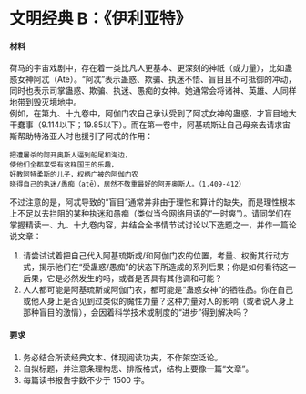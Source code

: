 # 文明经典 B：《伊利亚特》  
#### 材料  
荷马的宇宙戏剧中，存在着一类比凡人更基本、更深刻的神祇（或力量），比如蛊惑女神阿忒（Atē）。“阿忒”表示蛊惑、欺骗、执迷不悟、盲目且不可抵御的冲动，同时也表示司掌蛊惑、欺骗、执迷、愚痴的女神。她通常会将诸神、英雄、人同样地带到毁灭境地中。  
例如，在第九、十九卷中，阿伽门农自己承认受到了阿忒女神的蛊惑，才盲目地大干蠢事（9.114以下；19.85以下）。而在第一卷中，阿基琉斯让自己母亲去请求宙斯帮助特洛亚人时也援引了阿忒的作用：  
```
把遭屠杀的阿开奥斯人逼到船尾和海边，  
使他们全都享受有这样国王的乐趣，  
好教阿特柔斯的儿子，权柄广被的阿伽门农  
晓得自己的执迷/愚痴（atē），居然不敬重最好的阿开奥斯人。（1.409-412）  
```  
不过注意的是，阿忒导致的“盲目”通常并非由于理性和算计的缺失，而是理性根本上不足以去拦阻的某种执迷和愚痴（类似当今网络用语的“一时爽”）。请同学们在掌握精读一、九、十九卷内容，并结合全书情节试讨论以下选题之一，并作一篇论说文章：  
1. 请尝试试着把自己代入阿基琉斯或/和阿伽门农的位置，考量、权衡其行动方式，揭示他们在“受蛊惑/愚痴”的状态下所造成的系列后果；你是如何看待这一后果，它是必然发生的吗，或者是否具有其他调和可能？  
2. 人人都可能是阿基琉斯或阿伽门农，都可能是“蛊惑女神”的牺牲品。你在自己或他人身上是否见到过类似的魔性力量？这种力量对人的影响（或者说人身上那种盲目的激情），会因着科学技术或制度的“进步”得到解决吗？  
#### 要求  
1. 务必结合所读经典文本、体现阅读功夫，不作架空泛论。  
2. 自拟标题，并注意条理构思、排版格式，结构上要像一篇“文章”。  
3. 每篇读书报告字数不少于 1500 字。  